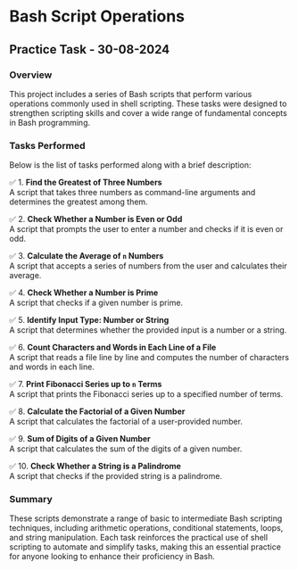 # Bash Script Operations

## Practice Task - 30-08-2024

### Overview

This project includes a series of Bash scripts that perform various operations commonly used in shell scripting. These tasks were designed to strengthen scripting skills and cover a wide range of fundamental concepts in Bash programming.

### Tasks Performed

Below is the list of tasks performed along with a brief description:

✅ 1. **Find the Greatest of Three Numbers**  
 A script that takes three numbers as command-line arguments and determines the greatest among them.

✅ 2. **Check Whether a Number is Even or Odd**  
 A script that prompts the user to enter a number and checks if it is even or odd.

✅ 3. **Calculate the Average of `n` Numbers**  
 A script that accepts a series of numbers from the user and calculates their average.

✅ 4. **Check Whether a Number is Prime**  
 A script that checks if a given number is prime.

✅ 5. **Identify Input Type: Number or String**  
 A script that determines whether the provided input is a number or a string.

✅ 6. **Count Characters and Words in Each Line of a File**  
 A script that reads a file line by line and computes the number of characters and words in each line.

✅ 7. **Print Fibonacci Series up to `n` Terms**  
 A script that prints the Fibonacci series up to a specified number of terms.

✅ 8. **Calculate the Factorial of a Given Number**  
 A script that calculates the factorial of a user-provided number.

✅ 9. **Sum of Digits of a Given Number**  
 A script that calculates the sum of the digits of a given number.

✅ 10. **Check Whether a String is a Palindrome**  
 A script that checks if the provided string is a palindrome.

### Summary

These scripts demonstrate a range of basic to intermediate Bash scripting techniques, including arithmetic operations, conditional statements, loops, and string manipulation. Each task reinforces the practical use of shell scripting to automate and simplify tasks, making this an essential practice for anyone looking to enhance their proficiency in Bash.
